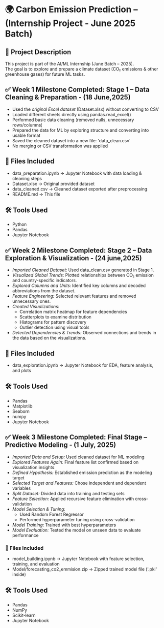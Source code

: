 # 🌍 Carbon Emission Prediction – (Internship Project - June 2025 Batch)

## 📁 Project Description

This project is part of the AI/ML Internship (June Batch – 2025).  
The goal is to explore and prepare a climate dataset (CO₂ emissions & other greenhouse gases) for future ML tasks.

## ✅ Week 1 Milestone Completed: Stage 1 – Data Cleaning & Preparation - (18 June,2025)

- Used the *original Excel dataset* (Dataset.xlsx) without converting to CSV
- Loaded different sheets directly using pandas.read_excel()
- Performed basic data cleaning (removed nulls, unnecessary rows/columns)
- Prepared the data for ML by exploring structure and converting into usable format
- Saved the cleaned dataset into a new file: 'data_clean.csv'
- No merging or CSV transformation was applied

## 📁 Files Included

- data_preparation.ipynb → Jupyter Notebook with data loading & cleaning steps
- Dataset.xlsx → Original provided dataset
- data_cleaned.csv → Cleaned dataset exported after preprocessing
- README.md → This file

## 🛠 Tools Used

- Python
- Pandas
- Jupyter Notebook


## ✅ Week 2 Milestone Completed: Stage 2 – Data Exploration & Visualization - (24 june,2025)

- *Imported Cleaned Dataset:* Used data_clean.csv generated in Stage 1.
- *Visualized Global Trends:* Plotted relationships between CO₂ emission and country-specific indicators.
- *Explored Columns and Units:* Identified key columns and decoded abbreviations from the dataset.
- *Feature Engineering:* Selected relevant features and removed unnecessary ones.
- *Created Visualizations:*
  - Correlation matrix heatmap for feature dependencies
  - Scatterplots to examine distribution
  - Histograms for pattern discovery
  - Outlier detection using visual tools
- *Detected Dependencies & Trends:* Observed connections and trends in the data based on the visualizations.

## 📁 Files Included
- data_exploration.ipynb → Jupyter Notebook for EDA, feature analysis, and plots

## 🛠 Tools Used

- Pandas 
- Matplotlib 
- Seaborn 
- numpy
- Jupyter Notebook


## ✅ Week 3 Milestone Completed: Final Stage – Predictive Modeling - (1 July, 2025)

- *Imported Data and Setup:* Used cleaned dataset for ML modeling  
- *Explored Features Again:* Final feature list confirmed based on visualization insights  
- *Defined Hypothesis:* Established emission prediction as the modeling target  
- *Selected Target and Features:* Chose independent and dependent variables  
- *Split Dataset:* Divided data into training and testing sets  
- *Feature Selection:* Applied recursive feature elimination with cross-validation  
- *Model Selection & Tuning:*
  - Used Random Forest Regressor  
  - Performed hyperparameter tuning using cross-validation  
- *Model Training:* Trained with best hyperparameters  
- *Model Evaluation:* Tested the model on unseen data to evaluate performance  

### 📁 Files Included

- model_building.ipynb → Jupyter Notebook with feature selection, training, and evaluation
- Model/forecasting_co2_emmision.zip → Zipped trained model file ('.pkl' inside)  

## 🛠 Tools Used

- Pandas  
- NumPy  
- Scikit-learn  
- Jupyter Notebook  



